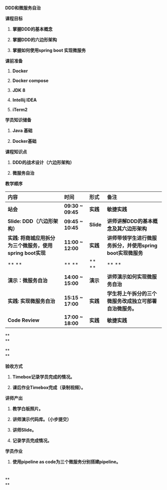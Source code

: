 **DDD和微服务自治**

**课程目标**

1. **掌握DDD的基本概念**

2. **掌握DDD的六边形架构**

3. **掌握如何使用spring boot 实现微服务**

**课前准备**

1. **Docker**

2. **Docker compose**

3. **JDK 8**

4. **Intellij IDEA**

5. **iTerm2**

**学员知识储备**

1. **Java 基础**

2. **Docker基础**

**课程知识点**

1. **DDD的战术设计（六边形架构）**

2. **微服务自治**



**教学顺序**



| **内容** | **时间** | **形式** | **备注** |
| :--- | :--- | :--- | :--- |
| **站会** | **09:30 ~ 09:45** | **实践** | **敏捷实践** |
| **Slide: DDD（六边形架构）** | **09:45 ~ 10:45** | **Slide** | **讲师讲解DDD的基本概念及其六边形架构** |
| **实践: 将商城应用拆分为三个微服务，使用spring boot实现** | **11:00 ~ 12:00** | **实践** | **讲师带领学生进行微服务拆分，并使用spring boot实现微服务** |
| ** ** | ** ** | ** ** | ** ** |
| **演示：微服务自治** | **14:00 ~ 15:00** | **演示** | **讲师演示如何实现微服务自治** |
| **实践: 实现微服务自治** | **15:15 ~ 17:00** | **实践** | **学生将上午拆分的三个微服务改成独立可部署自治微服务。** |
| **Code Review** | **17:00 ~ 18:00** | **实践** | **敏捷实践** |

**  
**

**  
**

**验收方式**

1. **Timebox记录学员完成的情况。**

2. **课后作业Timebox完成（录制视频）。**

**讲师产出**

1. **教学白板照片。**

2. **讲师演示代码库。（小步提交）**

3. **讲师Slide。**

4. **记录学员完成情况。**



**学员作业**

1. **使用pipeline as code为三个微服务分别搭建pipeline。**

# 

**  
**

